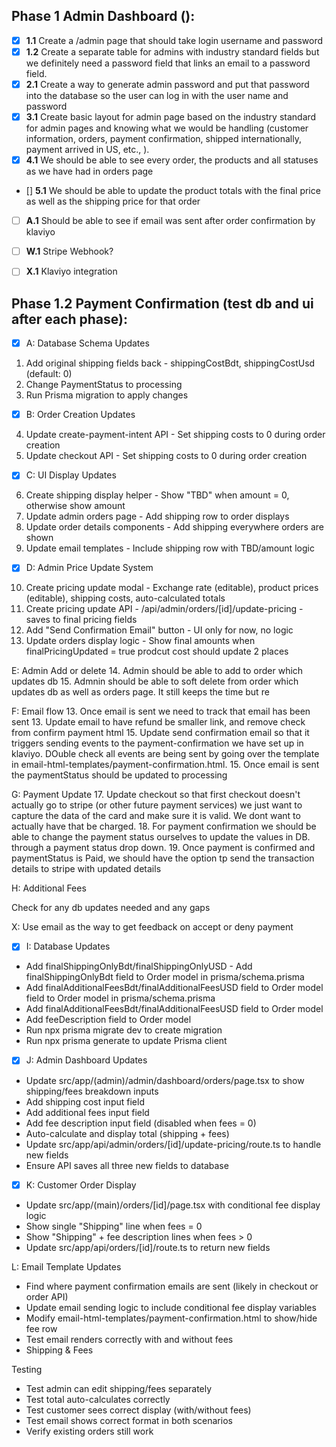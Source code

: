 ## Phase 1 Admin Dashboard ():
- [x] **1.1** Create a /admin page that should take login username and password
- [x] **1.2** Create a separate table for admins with industry standard fields but we definitely need a password field that links an email to a password field.
- [x] **2.1** Create a way to generate admin password and put that password into the database so the user can log in with the user name and password
- [x] **3.1** Create basic layout for admin page based on the industry standard for admin pages and knowing what we would be handling (customer information, orders, payment confirmation, shipped internationally, payment arrived in US, etc., ).
- [X] **4.1** We should be able to see every order, the products and all statuses as we have had in orders page
- [] **5.1** We should be able to update the product totals with the final price as well as the shipping price for that order
- [ ] **A.1** Should be able to see if email was sent after order confirmation by klaviyo
- [ ] **W.1** Stripe Webhook?
- [ ] **X.1** Klaviyo integration


## Phase 1.2 Payment Confirmation (test db and ui after each phase):

  - [x] A: Database Schema Updates

  1. Add original shipping fields back - shippingCostBdt, shippingCostUsd (default: 0)
  2. Change PaymentStatus to processing
  3. Run Prisma migration to apply changes

 - [x] B: Order Creation Updates

  4. Update create-payment-intent API - Set shipping costs to 0 during order creation
  5. Update checkout API - Set shipping costs to 0 during order creation

 - [X] C: UI Display Updates

  6. Create shipping display helper - Show "TBD" when amount = 0, otherwise show amount
  7. Update admin orders page - Add shipping row to order displays
  8. Update order details components - Add shipping everywhere orders are shown
  9. Update email templates - Include shipping row with TBD/amount logic

  - [X] D: Admin Price Update System

  10. Create pricing update modal - Exchange rate (editable), product prices (editable), shipping costs, auto-calculated totals
  11. Create pricing update API - /api/admin/orders/[id]/update-pricing - saves to final pricing fields
  12. Add "Send Confirmation Email" button - UI only for now, no logic
  13. Update orders display logic - Show final amounts when finalPricingUpdated = true
  prodcut cost should update 2 places

  E: Admin Add or delete
  14. Admin should be able to add to order which updates db
  15. Admnin should be able to soft delete from order which updates db as well as orders page. It still keeps the time but re 

  F: Email flow
  13. Once email is sent we need to track that email has been sent
  13. Update email to have refund be smaller link, and remove check from confirm payment html
  15. Update send confirmation email so that it triggers sending events to the payment-confirmation we have set up in klaviyo. DOuble check all events are being sent by going over the template in email-html-templates/payment-confirmation.html.
  15. Once email is sent the paymentStatus should be updated to processing

  G: Payment Update
  17. Update checkout so that first checkout doesn't actually go to stripe (or other future payment services) we just want to capture the data of the card and make sure it is valid. We dont want to actually have that be charged.
  18. For payment confirmation we should be able to change the payment status ourselves to update the values in DB. through a payment status drop down. 
  19. Once payment is confirmed and paymentStatus is Paid, we should have the option tp send the transaction details to stripe with updated details

  H: Additional Fees 

  Check for any db updates needed and any gaps
  
  X: Use email as the way to get feedback on accept or deny payment




 - [x] I: Database Updates

  - Add finalShippingOnlyBdt/finalShippingOnlyUSD  - Add finalShippingOnlyBdt field to Order model in prisma/schema.prisma
  - Add finalAdditionalFeesBdt/finalAdditionalFeesUSD field to Order model field to Order model in prisma/schema.prisma
  - Add finalAdditionalFeesBdt/finalAdditionalFeesUSD field to Order model 
  - Add feeDescription field to Order model
  - Run npx prisma migrate dev to create migration
  - Run npx prisma generate to update Prisma client

  - [x] J: Admin Dashboard Updates

  - Update src/app/(admin)/admin/dashboard/orders/page.tsx to show shipping/fees breakdown inputs
  - Add shipping cost input field
  - Add additional fees input field
  - Add fee description input field (disabled when fees = 0)
  - Auto-calculate and display total (shipping + fees)
  - Update src/app/api/admin/orders/[id]/update-pricing/route.ts to handle new fields
  - Ensure API saves all three new fields to database

- [x]   K: Customer Order Display

  - Update src/app/(main)/orders/[id]/page.tsx with conditional fee display logic
  - Show single "Shipping" line when fees = 0
  - Show "Shipping" + fee description lines when fees > 0
  - Update src/app/api/orders/[id]/route.ts to return new fields

  L: Email Template Updates

  - Find where payment confirmation emails are sent (likely in checkout or order API)
  - Update email sending logic to include conditional fee display variables
  - Modify email-html-templates/payment-confirmation.html to show/hide fee row
  - Test email renders correctly with and without fees
  - Shipping & Fees

  Testing

  - Test admin can edit shipping/fees separately
  - Test total auto-calculates correctly
  - Test customer sees correct display (with/without fees)
  - Test email shows correct format in both scenarios
  - Verify existing orders still work